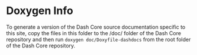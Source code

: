 Doxygen Info
=====================

To generate a version of the Dash Core source documentation specific
to this site, copy the files in this folder to the /doc/ folder of 
the Dash Core repository and then run `doxygen doc/Doxyfile-dashdocs`
from the root folder of the Dash Core repository.
